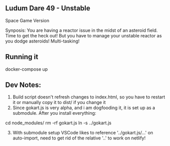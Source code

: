 Ludum Dare 49 - Unstable
------------------------

Space Game Version

Synposis:
You are having a reactor issue in the midst of an asteroid field. Time to get the heck out! But you have to manage your unstable reactor as you dodge asteroids! Multi-tasking!

Running it
----------

docker-compose up

Dev Notes:
----------

1. Build script doesn't refresh changes to index.html, so you have to restart it or manually copy it to dist/ if you change it
2. Since gokart.js is very alpha, and i am dogfooding it, it is set up as a submodule. After you install everything:

  cd node_modules/
  rm -rf gokart.js
  ln -s ../gokart.js

3. With submodule setup VSCode likes to reference '../gokart.js/...' on auto-import, need to get rid of the relative '..' to work on netlify!

